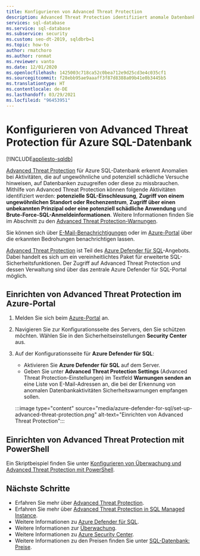 ```yaml
---
title: Konfigurieren von Advanced Threat Protection
description: Advanced Threat Protection identifiziert anomale Datenbankaktivitäten, die auf potenzielle Sicherheitsbedrohungen für die Datenbank in Azure SQL-Datenbank hinweisen.
services: sql-database
ms.service: sql-database
ms.subservice: security
ms.custom: seo-dt-2019, sqldbrb=1
ms.topic: how-to
author: rmatchoro
ms.author: ronmat
ms.reviewer: vanto
ms.date: 12/01/2020
ms.openlocfilehash: 1425003c718ca52c0bea712e9d25cd3e4c035cf1
ms.sourcegitcommit: f28ebb95ae9aaaff3f87d8388a09b41e0b3445b5
ms.translationtype: HT
ms.contentlocale: de-DE
ms.lasthandoff: 03/29/2021
ms.locfileid: "96453951"
---
```

# <a name="configure-advanced-threat-protection-for-azure-sql-database"></a>Konfigurieren von Advanced Threat Protection für Azure SQL-Datenbank
[!INCLUDE[appliesto-sqldb](../includes/appliesto-sqldb.md)]

[Advanced Threat Protection](threat-detection-overview.md) für Azure SQL-Datenbank erkennt Anomalien bei Aktivitäten, die auf ungewöhnliche und potenziell schädliche Versuche hinweisen, auf Datenbanken zuzugreifen oder diese zu missbrauchen. Mithilfe von Advanced Threat Protection können folgende Aktivitäten identifiziert werden: **potenzielle SQL-Einschleusung**, **Zugriff von einem ungewöhnlichen Standort oder Rechenzentrum**, **Zugriff über einen unbekannten Prinzipal oder eine potenziell schädliche Anwendung** und **Brute-Force-SQL-Anmeldeinformationen**. Weitere Informationen finden Sie im Abschnitt zu den [Advanced Threat Protection-Warnungen](threat-detection-overview.md#alerts).

Sie können sich über [E-Mail-Benachrichtigungen](threat-detection-overview.md#explore-detection-of-a-suspicious-event) oder im [Azure-Portal](threat-detection-overview.md#explore-alerts-in-the-azure-portal) über die erkannten Bedrohungen benachrichtigen lassen.

[Advanced Threat Protection](threat-detection-overview.md) ist Teil des [Azure Defender für SQL](azure-defender-for-sql.md)-Angebots. Dabei handelt es sich um ein vereinheitlichtes Paket für erweiterte SQL-Sicherheitsfunktionen. Der Zugriff auf Advanced Threat Protection und dessen Verwaltung sind über das zentrale Azure Defender für SQL-Portal möglich.

## <a name="set-up-advanced-threat-protection-in-the-azure-portal"></a>Einrichten von Advanced Threat Protection im Azure-Portal

1. Melden Sie sich beim [Azure-Portal](https://portal.azure.com) an.
2. Navigieren Sie zur Konfigurationsseite des Servers, den Sie schützen möchten. Wählen Sie in den Sicherheitseinstellungen **Security Center** aus.
3. Auf der Konfigurationsseite für **Azure Defender für SQL**:

   - Aktivieren Sie **Azure Defender für SQL** auf dem Server.
   - Geben Sie unter **Advanced Threat Protection Settings** (Advanced Threat Protection-Einstellungen) im Textfeld **Warnungen senden an** eine Liste von E-Mail-Adressen an, die bei der Erkennung von anomalen Datenbankaktivitäten Sicherheitswarnungen empfangen sollen.
   
   :::image type="content" source="media/azure-defender-for-sql/set-up-advanced-threat-protection.png" alt-text="Einrichten von Advanced Threat Protection":::

## <a name="set-up-advanced-threat-protection-using-powershell"></a>Einrichten von Advanced Threat Protection mit PowerShell

Ein Skriptbeispiel finden Sie unter [Konfigurieren von Überwachung und Advanced Threat Protection mit PowerShell](scripts/auditing-threat-detection-powershell-configure.md).

## <a name="next-steps"></a>Nächste Schritte

- Erfahren Sie mehr über [Advanced Threat Protection](threat-detection-overview.md).
- Erfahren Sie mehr über [Advanced Threat Protection in SQL Managed Instance](../managed-instance/threat-detection-configure.md).  
- Weitere Informationen zu [Azure Defender für SQL](azure-defender-for-sql.md).
- Weitere Informationen zur [Überwachung](../../azure-sql/database/auditing-overview.md).
- Weitere Informationen zu [Azure Security Center](../../security-center/security-center-introduction.md).
- Weitere Informationen zu den Preisen finden Sie unter [SQL-Datenbank: Preise](https://azure.microsoft.com/pricing/details/sql-database/).
